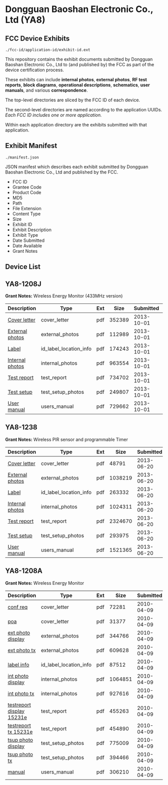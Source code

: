 # Dongguan Baoshan Electronic Co., Ltd (YA8)
## FCC Device Exhibits

```
./fcc-id/application-id/exhibit-id.ext
```

This repository contains the exhibit documents submitted by Dongguan Baoshan Electronic Co., Ltd to (and published by) the FCC as part of the device certification process.

These exhibits can include **internal photos**, **external photos**, **RF test reports**, **block diagrams**, **operational descriptions**, **schematics**, **user manuals**, and various **correspondence**.

The top-level directories are sliced by the FCC ID of each device.

The second-level directories are named according to the application UUIDs. *Each FCC ID includes one or more application.*

Within each application directory are the exhibits submitted with that application. 

## Exhibit Manifest

```
./manifest.json
```

JSON manifest which describes each exhibit submitted by Dongguan Baoshan Electronic Co., Ltd and published by the FCC.

- FCC ID
- Grantee Code
- Product Code
- MD5
- Path
- File Extension
- Content Type
- Size
- Exhibit ID
- Exhibit Description
- Exhibit Type
- Date Submitted
- Date Available
- Grant Notes

## Device List
## YA8-1208J
**Grant Notes:** Wireless Energy Monitor (433MHz version)

| Description | Type | Ext | Size | Submitted | Available |
| ----------- | ---- | --- | ---- | --------- | --------- |
| [Cover letter](YA8-1208J/5254a75511cc0b5ffe4806490b99083c/2089529.pdf) | cover_letter | pdf | 352389 | 2013-10-01 | 2013-10-01 |
| [External photos](YA8-1208J/5254a75511cc0b5ffe4806490b99083c/2089530.pdf) | external_photos | pdf | 112989 | 2013-10-01 | 2013-10-01 |
| [Label](YA8-1208J/5254a75511cc0b5ffe4806490b99083c/2089531.pdf) | id_label_location_info | pdf | 174243 | 2013-10-01 | 2013-10-01 |
| [Internal photos](YA8-1208J/5254a75511cc0b5ffe4806490b99083c/2089532.pdf) | internal_photos | pdf | 963554 | 2013-10-01 | 2013-10-01 |
| [Test report](YA8-1208J/5254a75511cc0b5ffe4806490b99083c/2089536.pdf) | test_report | pdf | 734702 | 2013-10-01 | 2013-10-01 |
| [Test setup](YA8-1208J/5254a75511cc0b5ffe4806490b99083c/2089537.pdf) | test_setup_photos | pdf | 249807 | 2013-10-01 | 2013-10-01 |
| [User manual](YA8-1208J/5254a75511cc0b5ffe4806490b99083c/2089538.pdf) | users_manual | pdf | 729662 | 2013-10-01 | 2013-10-01 |
## YA8-1238
**Grant Notes:** Wireless PIR sensor and programmable Timer

| Description | Type | Ext | Size | Submitted | Available |
| ----------- | ---- | --- | ---- | --------- | --------- |
| [Cover letter](YA8-1238/4ec3a8be68c63717bfdb7dcdf3b2db2c/1996735.pdf) | cover_letter | pdf | 48791 | 2013-06-20 | 2013-06-20 |
| [External photos](YA8-1238/4ec3a8be68c63717bfdb7dcdf3b2db2c/1996736.pdf) | external_photos | pdf | 1038219 | 2013-06-20 | 2013-06-20 |
| [Label](YA8-1238/4ec3a8be68c63717bfdb7dcdf3b2db2c/1996739.pdf) | id_label_location_info | pdf | 263332 | 2013-06-20 | 2013-06-20 |
| [Internal photos](YA8-1238/4ec3a8be68c63717bfdb7dcdf3b2db2c/1996740.pdf) | internal_photos | pdf | 1024311 | 2013-06-20 | 2013-06-20 |
| [Test report](YA8-1238/4ec3a8be68c63717bfdb7dcdf3b2db2c/1996743.pdf) | test_report | pdf | 2324670 | 2013-06-20 | 2013-06-20 |
| [Test setup](YA8-1238/4ec3a8be68c63717bfdb7dcdf3b2db2c/1996744.pdf) | test_setup_photos | pdf | 293975 | 2013-06-20 | 2013-06-20 |
| [User manual](YA8-1238/4ec3a8be68c63717bfdb7dcdf3b2db2c/1996745.pdf) | users_manual | pdf | 1521365 | 2013-06-20 | 2013-06-20 |
## YA8-1208A
**Grant Notes:** Wireless Energy Monitor

| Description | Type | Ext | Size | Submitted | Available |
| ----------- | ---- | --- | ---- | --------- | --------- |
| [conf req](YA8-1208A/ac0e41f49c8ae0970382572182ec9ff1/1263842.pdf) | cover_letter | pdf | 72281 | 2010-04-09 | 2010-04-12 |
| [poa](YA8-1208A/ac0e41f49c8ae0970382572182ec9ff1/1263843.pdf) | cover_letter | pdf | 31377 | 2010-04-09 | 2010-04-12 |
| [ext photo display](YA8-1208A/ac0e41f49c8ae0970382572182ec9ff1/1263844.pdf) | external_photos | pdf | 344766 | 2010-04-09 | 2010-04-12 |
| [ext photo tx](YA8-1208A/ac0e41f49c8ae0970382572182ec9ff1/1263845.pdf) | external_photos | pdf | 609628 | 2010-04-09 | 2010-04-12 |
| [label info](YA8-1208A/ac0e41f49c8ae0970382572182ec9ff1/1263846.pdf) | id_label_location_info | pdf | 87512 | 2010-04-09 | 2010-04-12 |
| [int photo display](YA8-1208A/ac0e41f49c8ae0970382572182ec9ff1/1263837.pdf) | internal_photos | pdf | 1064851 | 2010-04-09 | 2010-10-09 |
| [int photo tx](YA8-1208A/ac0e41f49c8ae0970382572182ec9ff1/1263838.pdf) | internal_photos | pdf | 927616 | 2010-04-09 | 2010-10-09 |
| [testreport display 15231e](YA8-1208A/ac0e41f49c8ae0970382572182ec9ff1/1263877.pdf) | test_report | pdf | 455263 | 2010-04-09 | 2010-04-12 |
| [testreport tx 15231e](YA8-1208A/ac0e41f49c8ae0970382572182ec9ff1/1263878.pdf) | test_report | pdf | 454890 | 2010-04-09 | 2010-04-12 |
| [tsup photo display](YA8-1208A/ac0e41f49c8ae0970382572182ec9ff1/1263839.pdf) | test_setup_photos | pdf | 775009 | 2010-04-09 | 2010-10-09 |
| [tsup photo tx](YA8-1208A/ac0e41f49c8ae0970382572182ec9ff1/1263840.pdf) | test_setup_photos | pdf | 394466 | 2010-04-09 | 2010-10-09 |
| [manual](YA8-1208A/ac0e41f49c8ae0970382572182ec9ff1/1263841.pdf) | users_manual | pdf | 306210 | 2010-04-09 | 2010-10-09 |
